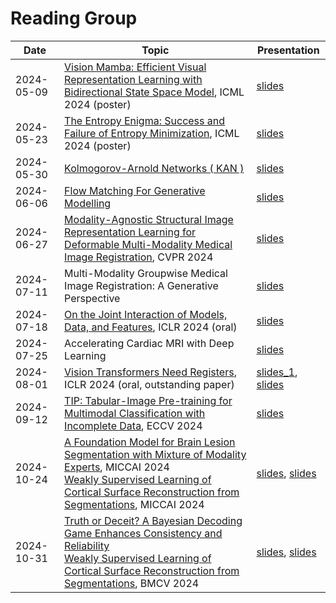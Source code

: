 # Reading Group

| Date        | Topic       | Presentation|
|-------------|-------------|-------------|
| 2024-05-09     | [Vision Mamba: Efficient Visual Representation Learning with Bidirectional State Space Model][1], ICML 2024 (poster) | [slides][2] |
| 2024-05-23     | [The Entropy Enigma: Success and Failure of Entropy Minimization][3], ICML 2024 (poster)  | [slides][4]       |
| 2024-05-30     | [Kolmogorov-Arnold Networks ( KAN )][5]  | [slides][6]       |
| 2024-06-06     | [Flow Matching For Generative Modelling][7]  | [slides][8]       |
| 2024-06-27     | [Modality-Agnostic Structural Image Representation Learning for Deformable Multi-Modality Medical Image Registration][9], CVPR 2024 | [slides][10]
| 2024-07-11     | Multi-Modality Groupwise Medical Image Registration: A Generative Perspective | [slides][11]
| 2024-07-18     | [On the Joint Interaction of Models, Data, and Features][12], ICLR 2024 (oral)   | [slides][13]
| 2024-07-25      | Accelerating Cardiac MRI with Deep Learning  |  [slides][14]
| 2024-08-01      | [Vision Transformers Need Registers][15], ICLR 2024 (oral, outstanding paper)     |  [slides_1][16], [slides][17]
| 2024-09-12     | [TIP: Tabular-Image Pre-training for Multimodal Classification with Incomplete Data][18], ECCV 2024  | [slides][19]
| 2024-10-24     | [A Foundation Model for Brain Lesion Segmentation with Mixture of Modality Experts][20], MICCAI 2024 <br> [Weakly Supervised Learning of Cortical Surface Reconstruction from Segmentations][22], MICCAI 2024 | [slides][21], [slides][23]
| 2024-10-31     |  [Truth or Deceit? A Bayesian Decoding Game Enhances Consistency and Reliability][24] <br> [Weakly Supervised Learning of Cortical Surface Reconstruction from Segmentations][25], BMCV 2024 | [slides][26], [slides][27]


[1]: https://arxiv.org/abs/2401.09417
[2]: https://github.com/siyi-wind/BioMedIA-ReadingGroup/blob/main/slides/2024-05-09-VisionMamba.pptx
[3]: https://arxiv.org/abs/2405.05012
[4]: https://docs.google.com/presentation/d/1xfnOV2OU2EPJ-tkI-JCd6538qWDLHXIokohz4zXd-BI/edit#slide=id.g2decd66459c_0_949
[5]: https://arxiv.org/abs/2404.19756
[6]: https://github.com/siyi-wind/BioMedIA-ReadingGroup/blob/main/slides/2024-05-30-KAN.pptx
[7]: https://arxiv.org/abs/2210.02747
[8]: https://github.com/siyi-wind/BioMedIA-ReadingGroup/blob/main/slides/2024-06-06-Flow-Matching.pdf
[9]: https://arxiv.org/abs/2402.18933
[10]: https://github.com/siyi-wind/BioMedIA-ReadingGroup/blob/main/slides/2024-06-27-ModalityAgnosticRegistration.pdf
[11]: https://github.com/siyi-wind/BioMedIA-ReadingGroup/blob/main/slides/2024-07-11-GroupwiseRegistration.pdf
[12]: https://openreview.net/forum?id=ze7DOLi394
[13]: https://github.com/siyi-wind/BioMedIA-ReadingGroup/blob/main/slides/2024-07-18-Generalization-Disagreement-Equality.pdf
[14]: https://github.com/siyi-wind/BioMedIA-ReadingGroup/blob/main/slides/2024-07-25-Accelerating_CMR.pdf
[15]: https://openreview.net/forum?id=2dnO3LLiJ1
[16]: https://github.com/siyi-wind/BioMedIA-ReadingGroup/blob/main/slides/2024-08-01-VIT_Register1.pptx
[17]: https://github.com/siyi-wind/BioMedIA-ReadingGroup/blob/main/slides/2024-08-01-VIT_Register2.pptx
[18]: https://arxiv.org/abs/2407.07582
[19]: https://github.com/siyi-wind/BioMedIA-ReadingGroup/blob/main/slides/2024-09-12-TIP.pdf
[20]: https://arxiv.org/pdf/2405.10246
[21]: https://github.com/siyi-wind/BioMedIA-ReadingGroup/blob/main/slides/2024-10-24-MOME.pptx
[22]: https://papers.miccai.org/miccai-2024/paper/1517_paper.pdf
[23]: https://github.com/siyi-wind/BioMedIA-ReadingGroup/blob/main/slides/2024-10-24-CoSeg.pptx
[24]: https://arxiv.org/abs/2410.01064
[25]: https://arxiv.org/abs/2408.00639
[26]: https://github.com/siyi-wind/BioMedIA-ReadingGroup/blob/main/slides/2024-10-31-LLM-Consensus.pdf
[27]: https://docs.google.com/presentation/d/1051V-mPgQZ7zV2M9I-lccPbOs5xMET244QJFR2TAv1A/edit?usp=sharing
